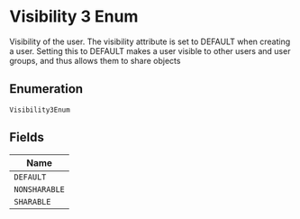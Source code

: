 
# Visibility 3 Enum

Visibility of the user. The visibility attribute is set to DEFAULT when creating a user. Setting this to DEFAULT makes a user visible to other users and user groups, and thus allows them to share objects

## Enumeration

`Visibility3Enum`

## Fields

| Name |
|  --- |
| `DEFAULT` |
| `NONSHARABLE` |
| `SHARABLE` |

